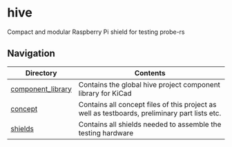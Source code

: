 # hive
Compact and modular Raspberry Pi shield for testing probe-rs

## Navigation
| Directory | Contents |
| --- | --- |
| [component_library](./component_library/) | Contains the global hive project component library for KiCad |
| [concept](./concept/) | Contains all concept files of this project as well as testboards, preliminary part lists etc. |
| [shields](./shields/) | Contains all shields needed to assemble the testing hardware |
